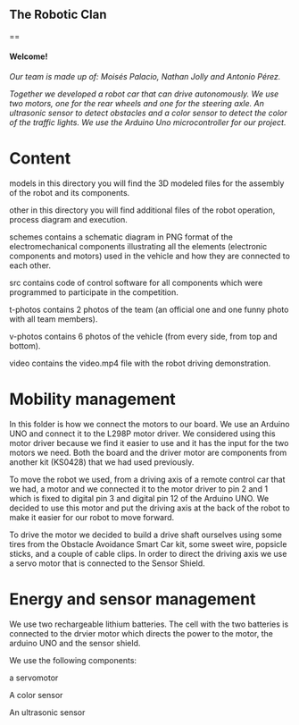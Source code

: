 ## The Robotic Clan ##
==
#### Welcome! ####

*Our team is made up of: Moisés Palacio, Nathan Jolly and Antonio Pérez.*

*Together we developed a robot car that can drive autonomously. We use two motors, one for the rear wheels and one for the steering axle. An ultrasonic sensor to detect obstacles and a color sensor to detect the color of the traffic lights. We use the Arduino Uno microcontroller for our project.*

Content
==

models in this directory you will find the 3D modeled files for the assembly of the robot and its components.

other in this directory you will find additional files of the robot operation, process diagram and execution.

schemes contains a schematic diagram in PNG format of the electromechanical components illustrating all the elements (electronic components and motors) used in the vehicle and how they are connected to each other.

src contains code of control software for all components which were programmed to participate in the competition.

t-photos contains 2 photos of the team (an official one and one funny photo with all team members).

v-photos contains 6 photos of the vehicle (from every side, from top and bottom).

video contains the video.mp4 file with the robot driving demonstration.

Mobility management
==

In this folder is how we connect the motors to our board. We use an Arduino UNO and connect it to the L298P motor driver. We considered using this motor driver because we find it easier to use and it has the input for the two motors we need. Both the board and the driver motor are components from another kit (KS0428) that we had used previously.

To move the robot we used, from a driving axis of a remote control car that we had, a motor and we connected it to the motor driver to pin 2 and 1 which is fixed to digital pin 3 and digital pin 12 of the Arduino UNO. We decided to use this motor and put the driving axis at the back of the robot to make it easier for our robot to move forward.

To drive the motor we decided to build a drive shaft ourselves using some tires from the Obstacle Avoidance Smart Car kit, some sweet wire, popsicle sticks, and a couple of cable clips. In order to direct the driving axis we use a servo motor that is connected to the Sensor Shield.

Energy and sensor management
==

We use two rechargeable lithium batteries. The cell with the two batteries is connected to the drvier motor which directs the power to the motor, the arduino UNO and the sensor shield.

We use the following components:

a servomotor

A color sensor

An ultrasonic sensor
